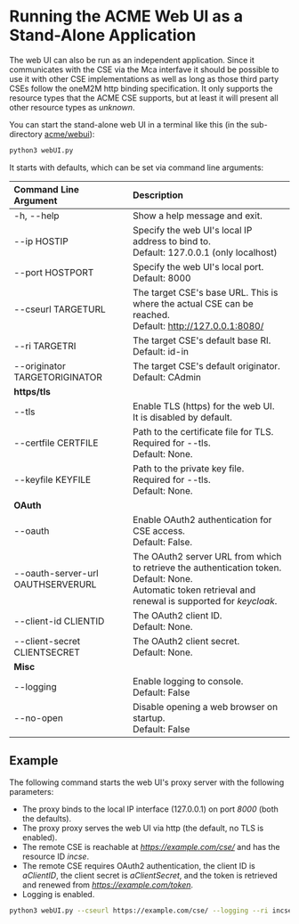 # Running the ACME Web UI as a Stand-Alone Application

The web UI can also be run as an independent application.  Since it communicates with the CSE via the Mca interfave it should be possible to use it with other CSE implementations as well as long as those third party CSEs follow the oneM2M http binding specification. It only supports the resource types that the ACME CSE supports, but at least it will present all other resource types as *unknown*.

You can start the stand-alone web UI in a terminal like this (in the sub-directory [acme/webui](https://github.com/ankraft/ACME-oneM2M-CSE/tree/master/acme/webui)):

```bash title="Start the Web UI as a stand-alone application"
python3 webUI.py
```

It starts with defaults, which can be set via command line arguments:


| Command Line Argument             | Description                                                                                                                                                        |
|:----------------------------------|:-------------------------------------------------------------------------------------------------------------------------------------------------------------------|
| -h, --help                        | Show a help message and exit.                                                                                                                                      |
| --ip HOSTIP                       | Specify the web UI's local IP address to bind to. <br />Default: 127.0.0.1  (only localhost)                                                                       |
| --port HOSTPORT                   | Specify the web UI's local port. <br />Default: 8000                                                                                                               |
| --cseurl TARGETURL                | The target CSE's base URL. This is where the actual CSE can be reached.<br />Default: http://127.0.0.1:8080/                                                       |
| --ri TARGETRI                     | The target CSE's default base RI.<br />Default: id-in                                                                                                              |
| --originator TARGETORIGINATOR     | The target CSE's default originator.<br /> Default: CAdmin                                                                                                         |
| **https/tls**                     |                                                                                                                                                                    |
| --tls                             | Enable TLS (https) for the web UI.<br />It is disabled by default.                                                                                                 |
| --certfile CERTFILE               | Path to the certificate file for TLS.<br />Required for --tls.<br />Default: None.                                                                                 |
| --keyfile KEYFILE                 | Path to the private key file.<br />Required for --tls.<br />Default: None.                                                                                         |
| **OAuth**                         |                                                                                                                                                                    |
| --oauth                           | Enable OAuth2 authentication for CSE access.<br />Default: False.                                                                                                  |
| --oauth-server-url OAUTHSERVERURL | The OAuth2 server URL from which to retrieve the authentication token.<br />Default: None.<br />Automatic token retrieval and renewal is supported for *keycloak*. |
| --client-id CLIENTID              | The OAuth2 client ID.<br />Default: None.                                                                                                                          |
| --client-secret CLIENTSECRET      | The OAuth2 client secret.<br />Default: None.                                                                                                                      |
| **Misc**                          |                                                                                                                                                                    |
| --logging                         | Enable logging to console.<br />Default: False                                                                                                                     |
| --no-open                         | Disable opening a web browser on startup.<br /> Default: False                                                                                                    |


## Example
The following command starts the web UI's proxy server with the following parameters:

- The proxy binds to the local IP interface (127.0.0.1) on port *8000* (both the defaults).
- The proxy proxy serves the web UI via http (the default, no TLS is enabled).
- The remote CSE is reachable at *https://example.com/cse/* and has the resource ID *incse*.
- The remote CSE requires OAuth2 authentication, the client ID is *aClientID*, the client secret is *aClientSecret*, and the token is retrieved and renewed from *https://example.com/token*.
- Logging is enabled. 

```bash title="Start the Web UI as a stand-alone application with OAuth2"
python3 webUI.py --cseurl https://example.com/cse/ --logging --ri incse --oauth --client-id aClientID --client-secret aClientSecret --oauth-server-url https://example.com/token
```